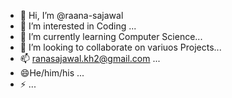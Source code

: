 - 👋 Hi, I’m @raana-sajawal
- 👀 I’m interested in  Coding ...
- 🌱 I’m currently learning Computer Science...
- 💞️ I’m looking to collaborate on variuos Projects...
- 📫  ranasajawal.kh2@gmail.com ...
- 😄He/him/his ...
- ⚡ ...

<!---
raana-sajawal/raana-sajawal is a ✨ special ✨ repository because its `README.md` (this file) appears on your GitHub profile.
You can click the Preview link to take a look at your changes.
--->
